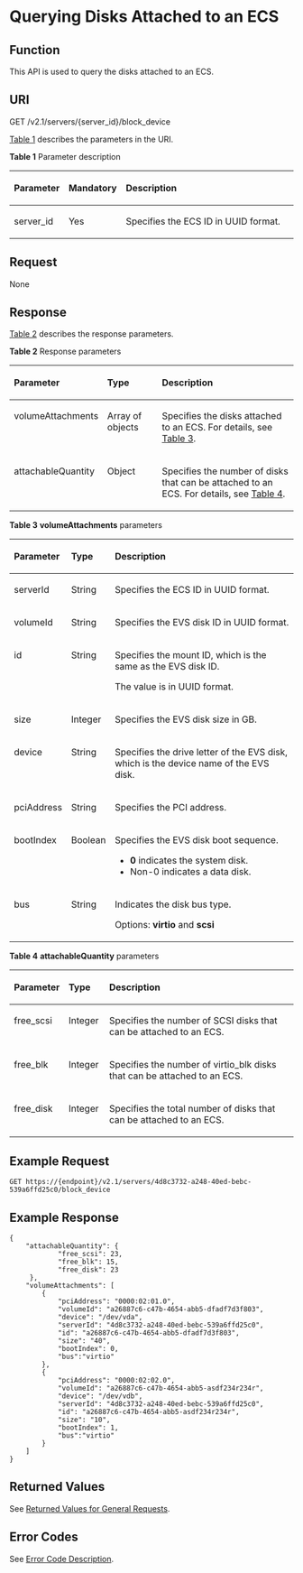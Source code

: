 # Querying Disks Attached to an ECS <a name="EN-US_TOPIC_0101860613"></a>

## Function<a name="section61843920"></a>

This API is used to query the disks attached to an ECS.

## URI<a name="section19724370"></a>

GET /v2.1/servers/\{server\_id\}/block\_device

[Table 1](#table35893824)  describes the parameters in the URI.

**Table  1**  Parameter description

<a name="table35893824"></a>
<table><thead align="left"><tr id="row23656219"><th class="cellrowborder" valign="top" width="16.7%" id="mcps1.2.4.1.1"><p id="p37105578"><a name="p37105578"></a><a name="p37105578"></a>Parameter</p>
</th>
<th class="cellrowborder" valign="top" width="17.810000000000002%" id="mcps1.2.4.1.2"><p id="p52761866"><a name="p52761866"></a><a name="p52761866"></a>Mandatory</p>
</th>
<th class="cellrowborder" valign="top" width="65.49000000000001%" id="mcps1.2.4.1.3"><p id="p45852771"><a name="p45852771"></a><a name="p45852771"></a>Description</p>
</th>
</tr>
</thead>
<tbody><tr id="row39466727"><td class="cellrowborder" valign="top" width="16.7%" headers="mcps1.2.4.1.1 "><p id="p42688329"><a name="p42688329"></a><a name="p42688329"></a>server_id</p>
</td>
<td class="cellrowborder" valign="top" width="17.810000000000002%" headers="mcps1.2.4.1.2 "><p id="p35202648"><a name="p35202648"></a><a name="p35202648"></a>Yes</p>
</td>
<td class="cellrowborder" valign="top" width="65.49000000000001%" headers="mcps1.2.4.1.3 "><p id="p32842235"><a name="p32842235"></a><a name="p32842235"></a>Specifies the ECS ID in UUID format.</p>
</td>
</tr>
</tbody>
</table>

## Request<a name="section43301605"></a>

None

## Response<a name="section54170131"></a>

[Table 2](#table57959838)  describes the response parameters.

**Table  2**  Response parameters

<a name="table57959838"></a>
<table><thead align="left"><tr id="row39710134"><th class="cellrowborder" valign="top" width="27.04%" id="mcps1.2.4.1.1"><p id="p62404314"><a name="p62404314"></a><a name="p62404314"></a>Parameter</p>
</th>
<th class="cellrowborder" valign="top" width="20.150000000000002%" id="mcps1.2.4.1.2"><p id="p3528183"><a name="p3528183"></a><a name="p3528183"></a>Type</p>
</th>
<th class="cellrowborder" valign="top" width="52.81%" id="mcps1.2.4.1.3"><p id="p17347392"><a name="p17347392"></a><a name="p17347392"></a>Description</p>
</th>
</tr>
</thead>
<tbody><tr id="row62961510"><td class="cellrowborder" valign="top" width="27.04%" headers="mcps1.2.4.1.1 "><p id="p66717520"><a name="p66717520"></a><a name="p66717520"></a>volumeAttachments</p>
</td>
<td class="cellrowborder" valign="top" width="20.150000000000002%" headers="mcps1.2.4.1.2 "><p id="p49639570"><a name="p49639570"></a><a name="p49639570"></a>Array of objects</p>
</td>
<td class="cellrowborder" valign="top" width="52.81%" headers="mcps1.2.4.1.3 "><p id="p15568903"><a name="p15568903"></a><a name="p15568903"></a>Specifies the disks attached to an ECS. For details, see <a href="#table7886611">Table 3</a>.</p>
</td>
</tr>
<tr id="row849762318356"><td class="cellrowborder" valign="top" width="27.04%" headers="mcps1.2.4.1.1 "><p id="p292212560356"><a name="p292212560356"></a><a name="p292212560356"></a>attachableQuantity</p>
</td>
<td class="cellrowborder" valign="top" width="20.150000000000002%" headers="mcps1.2.4.1.2 "><p id="p1448919233356"><a name="p1448919233356"></a><a name="p1448919233356"></a>Object</p>
</td>
<td class="cellrowborder" valign="top" width="52.81%" headers="mcps1.2.4.1.3 "><p id="p1549432393517"><a name="p1549432393517"></a><a name="p1549432393517"></a>Specifies the number of disks that can be attached to an ECS. For details, see <a href="#table1635814953813">Table 4</a>.</p>
</td>
</tr>
</tbody>
</table>

**Table  3** **volumeAttachments**  parameters

<a name="table7886611"></a>
<table><thead align="left"><tr id="row60727582"><th class="cellrowborder" valign="top" width="16.73%" id="mcps1.2.4.1.1"><p id="p369625221516"><a name="p369625221516"></a><a name="p369625221516"></a>Parameter</p>
</th>
<th class="cellrowborder" valign="top" width="14.330000000000002%" id="mcps1.2.4.1.2"><p id="p56961152201518"><a name="p56961152201518"></a><a name="p56961152201518"></a>Type</p>
</th>
<th class="cellrowborder" valign="top" width="68.94%" id="mcps1.2.4.1.3"><p id="p1169665217155"><a name="p1169665217155"></a><a name="p1169665217155"></a>Description</p>
</th>
</tr>
</thead>
<tbody><tr id="row34544438"><td class="cellrowborder" valign="top" width="16.73%" headers="mcps1.2.4.1.1 "><p id="p46636132"><a name="p46636132"></a><a name="p46636132"></a>serverId</p>
</td>
<td class="cellrowborder" valign="top" width="14.330000000000002%" headers="mcps1.2.4.1.2 "><p id="p30355189"><a name="p30355189"></a><a name="p30355189"></a>String</p>
</td>
<td class="cellrowborder" valign="top" width="68.94%" headers="mcps1.2.4.1.3 "><p id="p50116845"><a name="p50116845"></a><a name="p50116845"></a>Specifies the ECS ID in UUID format.</p>
</td>
</tr>
<tr id="row48398424"><td class="cellrowborder" valign="top" width="16.73%" headers="mcps1.2.4.1.1 "><p id="p16791461647"><a name="p16791461647"></a><a name="p16791461647"></a>volumeId</p>
</td>
<td class="cellrowborder" valign="top" width="14.330000000000002%" headers="mcps1.2.4.1.2 "><p id="p10861332121715"><a name="p10861332121715"></a><a name="p10861332121715"></a>String</p>
</td>
<td class="cellrowborder" valign="top" width="68.94%" headers="mcps1.2.4.1.3 "><p id="p50454834"><a name="p50454834"></a><a name="p50454834"></a>Specifies the EVS disk ID in UUID format.</p>
</td>
</tr>
<tr id="row51440330"><td class="cellrowborder" valign="top" width="16.73%" headers="mcps1.2.4.1.1 "><p id="p1980225720418"><a name="p1980225720418"></a><a name="p1980225720418"></a>id</p>
</td>
<td class="cellrowborder" valign="top" width="14.330000000000002%" headers="mcps1.2.4.1.2 "><p id="p1836163411178"><a name="p1836163411178"></a><a name="p1836163411178"></a>String</p>
</td>
<td class="cellrowborder" valign="top" width="68.94%" headers="mcps1.2.4.1.3 "><p id="p62498284"><a name="p62498284"></a><a name="p62498284"></a>Specifies the mount ID, which is the same as the EVS disk ID.</p>
<p id="p715665074915"><a name="p715665074915"></a><a name="p715665074915"></a>The value is in UUID format.</p>
</td>
</tr>
<tr id="row9400111250"><td class="cellrowborder" valign="top" width="16.73%" headers="mcps1.2.4.1.1 "><p id="p44001611759"><a name="p44001611759"></a><a name="p44001611759"></a>size</p>
</td>
<td class="cellrowborder" valign="top" width="14.330000000000002%" headers="mcps1.2.4.1.2 "><p id="p1040020111156"><a name="p1040020111156"></a><a name="p1040020111156"></a>Integer</p>
</td>
<td class="cellrowborder" valign="top" width="68.94%" headers="mcps1.2.4.1.3 "><p id="p1440012113518"><a name="p1440012113518"></a><a name="p1440012113518"></a>Specifies the EVS disk size in GB.</p>
</td>
</tr>
<tr id="row25613652"><td class="cellrowborder" valign="top" width="16.73%" headers="mcps1.2.4.1.1 "><p id="p5917164"><a name="p5917164"></a><a name="p5917164"></a>device</p>
</td>
<td class="cellrowborder" valign="top" width="14.330000000000002%" headers="mcps1.2.4.1.2 "><p id="p51461341"><a name="p51461341"></a><a name="p51461341"></a>String</p>
</td>
<td class="cellrowborder" valign="top" width="68.94%" headers="mcps1.2.4.1.3 "><p id="p1462819"><a name="p1462819"></a><a name="p1462819"></a>Specifies the drive letter of the EVS disk, which is the device name of the EVS disk.</p>
</td>
</tr>
<tr id="row138081017757"><td class="cellrowborder" valign="top" width="16.73%" headers="mcps1.2.4.1.1 "><p id="p181061717510"><a name="p181061717510"></a><a name="p181061717510"></a>pciAddress</p>
</td>
<td class="cellrowborder" valign="top" width="14.330000000000002%" headers="mcps1.2.4.1.2 "><p id="p128101117559"><a name="p128101117559"></a><a name="p128101117559"></a>String</p>
</td>
<td class="cellrowborder" valign="top" width="68.94%" headers="mcps1.2.4.1.3 "><p id="p28102176515"><a name="p28102176515"></a><a name="p28102176515"></a>Specifies the PCI address.</p>
</td>
</tr>
<tr id="row3107744183313"><td class="cellrowborder" valign="top" width="16.73%" headers="mcps1.2.4.1.1 "><p id="p11108124414332"><a name="p11108124414332"></a><a name="p11108124414332"></a>bootIndex</p>
</td>
<td class="cellrowborder" valign="top" width="14.330000000000002%" headers="mcps1.2.4.1.2 "><p id="p1410818444336"><a name="p1410818444336"></a><a name="p1410818444336"></a>Boolean</p>
</td>
<td class="cellrowborder" valign="top" width="68.94%" headers="mcps1.2.4.1.3 "><p id="p11270135612595"><a name="p11270135612595"></a><a name="p11270135612595"></a>Specifies the EVS disk boot sequence.</p>
<a name="ul651412221208"></a><a name="ul651412221208"></a><ul id="ul651412221208"><li><strong id="b842352706181942"><a name="b842352706181942"></a><a name="b842352706181942"></a>0</strong> indicates the system disk.</li><li>Non-0 indicates a data disk.</li></ul>
</td>
</tr>
<tr id="row1085510510579"><td class="cellrowborder" valign="top" width="16.73%" headers="mcps1.2.4.1.1 "><p id="p1485515145717"><a name="p1485515145717"></a><a name="p1485515145717"></a>bus</p>
</td>
<td class="cellrowborder" valign="top" width="14.330000000000002%" headers="mcps1.2.4.1.2 "><p id="p185525155718"><a name="p185525155718"></a><a name="p185525155718"></a>String</p>
</td>
<td class="cellrowborder" valign="top" width="68.94%" headers="mcps1.2.4.1.3 "><p id="p18874019155217"><a name="p18874019155217"></a><a name="p18874019155217"></a>Indicates the disk bus type.</p>
<p id="p1485511511573"><a name="p1485511511573"></a><a name="p1485511511573"></a>Options: <strong id="b842352706114826"><a name="b842352706114826"></a><a name="b842352706114826"></a>virtio</strong> and <strong id="b842352706114831"><a name="b842352706114831"></a><a name="b842352706114831"></a>scsi</strong></p>
</td>
</tr>
</tbody>
</table>

**Table  4** **attachableQuantity**  parameters

<a name="table1635814953813"></a>
<table><thead align="left"><tr id="row436410913388"><th class="cellrowborder" valign="top" width="16.73%" id="mcps1.2.4.1.1"><p id="p156517121615"><a name="p156517121615"></a><a name="p156517121615"></a>Parameter</p>
</th>
<th class="cellrowborder" valign="top" width="14.330000000000002%" id="mcps1.2.4.1.2"><p id="p96519118167"><a name="p96519118167"></a><a name="p96519118167"></a>Type</p>
</th>
<th class="cellrowborder" valign="top" width="68.94%" id="mcps1.2.4.1.3"><p id="p136511413166"><a name="p136511413166"></a><a name="p136511413166"></a>Description</p>
</th>
</tr>
</thead>
<tbody><tr id="row1737418916381"><td class="cellrowborder" valign="top" width="16.73%" headers="mcps1.2.4.1.1 "><p id="p437417983817"><a name="p437417983817"></a><a name="p437417983817"></a>free_scsi</p>
</td>
<td class="cellrowborder" valign="top" width="14.330000000000002%" headers="mcps1.2.4.1.2 "><p id="p73769914385"><a name="p73769914385"></a><a name="p73769914385"></a>Integer</p>
</td>
<td class="cellrowborder" valign="top" width="68.94%" headers="mcps1.2.4.1.3 "><p id="p6380292381"><a name="p6380292381"></a><a name="p6380292381"></a>Specifies the number of SCSI disks that can be attached to an ECS.</p>
</td>
</tr>
<tr id="row2380169133819"><td class="cellrowborder" valign="top" width="16.73%" headers="mcps1.2.4.1.1 "><p id="p12381199113810"><a name="p12381199113810"></a><a name="p12381199113810"></a>free_blk</p>
</td>
<td class="cellrowborder" valign="top" width="14.330000000000002%" headers="mcps1.2.4.1.2 "><p id="p1538349123813"><a name="p1538349123813"></a><a name="p1538349123813"></a>Integer</p>
</td>
<td class="cellrowborder" valign="top" width="68.94%" headers="mcps1.2.4.1.3 "><p id="p667513342407"><a name="p667513342407"></a><a name="p667513342407"></a>Specifies the number of virtio_blk disks that can be attached to an ECS.</p>
</td>
</tr>
<tr id="row11386294387"><td class="cellrowborder" valign="top" width="16.73%" headers="mcps1.2.4.1.1 "><p id="p16388793384"><a name="p16388793384"></a><a name="p16388793384"></a>free_disk</p>
</td>
<td class="cellrowborder" valign="top" width="14.330000000000002%" headers="mcps1.2.4.1.2 "><p id="p4390139183812"><a name="p4390139183812"></a><a name="p4390139183812"></a>Integer</p>
</td>
<td class="cellrowborder" valign="top" width="68.94%" headers="mcps1.2.4.1.3 "><p id="p143921593380"><a name="p143921593380"></a><a name="p143921593380"></a>Specifies the total number of disks that can be attached to an ECS.</p>
</td>
</tr>
</tbody>
</table>

## Example Request<a name="section1828405010213"></a>

```
GET https://{endpoint}/v2.1/servers/4d8c3732-a248-40ed-bebc-539a6ffd25c0/block_device
```

## Example Response<a name="section28871314103713"></a>

```
{
    "attachableQuantity": {
            "free_scsi": 23,
            "free_blk": 15,
            "free_disk": 23
     },
    "volumeAttachments": [
        {
            "pciAddress": "0000:02:01.0",
            "volumeId": "a26887c6-c47b-4654-abb5-dfadf7d3f803",
            "device": "/dev/vda",
            "serverId": "4d8c3732-a248-40ed-bebc-539a6ffd25c0",
            "id": "a26887c6-c47b-4654-abb5-dfadf7d3f803",
            "size": "40",
            "bootIndex": 0,
            "bus":"virtio"
        },
        {
            "pciAddress": "0000:02:02.0",
            "volumeId": "a26887c6-c47b-4654-abb5-asdf234r234r",
            "device": "/dev/vdb",
            "serverId": "4d8c3732-a248-40ed-bebc-539a6ffd25c0",
            "id": "a26887c6-c47b-4654-abb5-asdf234r234r",
            "size": "10",
            "bootIndex": 1,
            "bus":"virtio"
        }
    ]
}
```

## Returned Values<a name="en-us_topic_0092803065_en-us_topic_0020212692_section22960139"></a>

See  [Returned Values for General Requests](returned-values-for-general-requests.md).

## Error Codes<a name="en-us_topic_0092803065_en-us_topic_0067161469_en-us_topic_0057973179_section23611955"></a>

See  [Error Code Description](error-code-description.md).

